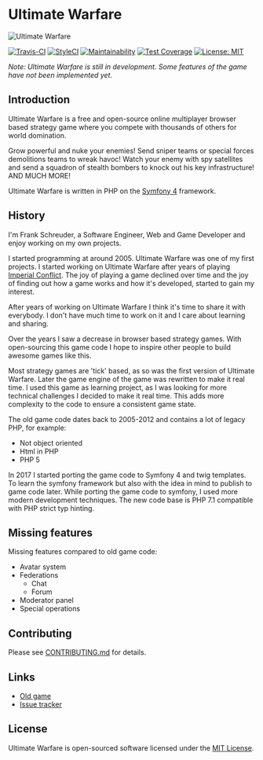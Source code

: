 Ultimate Warfare
================

![Ultimate Warfare](https://raw.githubusercontent.com/FrankProjects/UltimateWarfare/master/public/images/banner.jpg)

[![Travis-CI](https://api.travis-ci.org/FrankProjects/UltimateWarfare.svg)](https://travis-ci.org/FrankProjects/UltimateWarfare)
[![StyleCI](https://github.styleci.io/repos/126375561/shield)](https://github.styleci.io/repos/126375561)
[![Maintainability](https://api.codeclimate.com/v1/badges/2aecf6889aa57d760beb/maintainability)](https://codeclimate.com/github/FrankProjects/UltimateWarfare/maintainability)
[![Test Coverage](https://api.codeclimate.com/v1/badges/2aecf6889aa57d760beb/test_coverage)](https://codeclimate.com/github/FrankProjects/UltimateWarfare/test_coverage)
[![License: MIT](https://img.shields.io/badge/License-MIT-yellow.svg)](https://opensource.org/licenses/MIT)

*Note: Ultimate Warfare is still in development. Some features of the game have not been implemented yet.*


## Introduction

Ultimate Warfare is a free and open-source online multiplayer browser based strategy game where you compete with thousands of others for world domination.

Grow powerful and nuke your enemies! Send sniper teams or special forces demolitions teams to wreak havoc! Watch your enemy with spy satellites and send a squadron of stealth bombers to knock out his key infrastructure! AND MUCH MORE!

Ultimate Warfare is written in PHP on the [Symfony 4](https://symfony.com) framework.

## History

I'm Frank Schreuder, a Software Engineer, Web and Game Developer and enjoy working on my own projects.

I started programming at around 2005. Ultimate Warfare was one of my first projects. I started working on Ultimate Warfare after years of playing [Imperial Conflict](https://imperialconflict.com). The joy of playing a game declined over time and the joy of finding out how a game works and how it's developed, started to gain my interest.

After years of working on Ultimate Warfare I think it's time to share it with everybody. I don't have much time to work on it and I care about learning and sharing.

Over the years I saw a decrease in browser based strategy games. With open-sourcing this game code I hope to inspire other people to build awesome games like this.

Most strategy games are 'tick' based, as so was the first version of Ultimate Warfare. Later the game engine of the game was rewritten to make it real time. I used this game as learning project, as I was looking for more technical challenges I decided to make it real time. This adds more complexity to the code to ensure a consistent game state.

The old game code dates back to 2005-2012 and contains a lot of legacy PHP, for example:
- Not object oriented
- Html in PHP
- PHP 5

In 2017 I started porting the game code to Symfony 4 and twig templates. To learn the symfony framework but also with the idea in mind to publish to game code later.
While porting the game code to symfony, I used more modern development techniques.
The new code base is PHP 7.1 compatible with PHP strict typ hinting.


## Missing features

Missing features compared to old game code:
- Avatar system
- Federations
    - Chat
    - Forum
- Moderator panel
- Special operations


## Contributing

Please see [CONTRIBUTING.md](CONTRIBUTING.md) for details.


## Links

- [Old game](https://ultimate-warfare.com)
- [Issue tracker](https://github.com/FrankProjects/UltimateWarfare/issues)


## License

Ultimate Warfare is open-sourced software licensed under the [MIT License](https://opensource.org/licenses/MIT).
